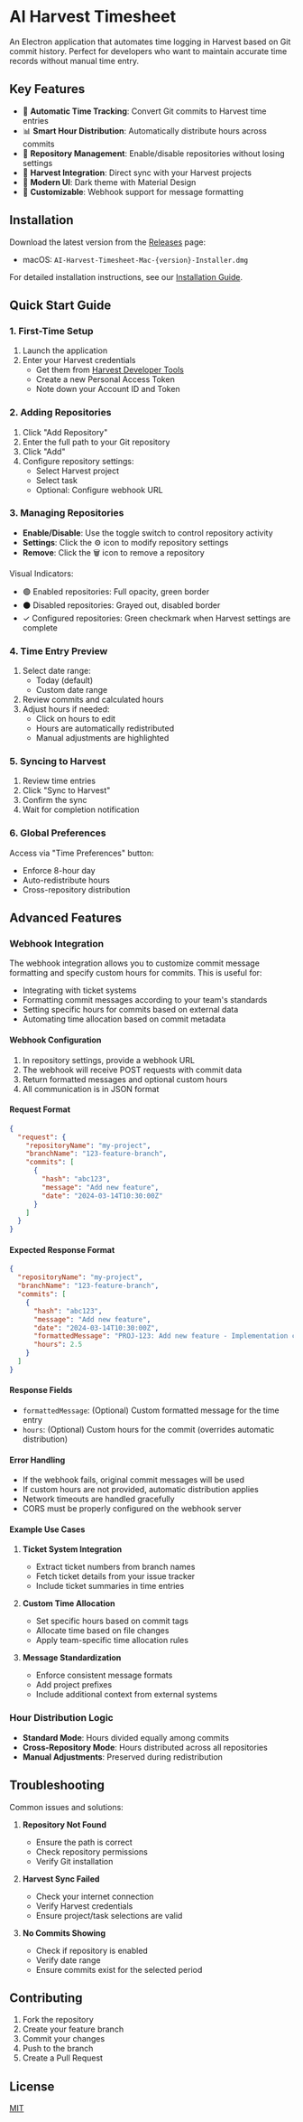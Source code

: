 # AI Harvest Timesheet

An Electron application that automates time logging in Harvest based on Git commit history. Perfect for developers who want to maintain accurate time records without manual time entry.

## Key Features

- 🔄 **Automatic Time Tracking**: Convert Git commits to Harvest time entries
- 📊 **Smart Hour Distribution**: Automatically distribute hours across commits
- 🎯 **Repository Management**: Enable/disable repositories without losing settings
- 🔗 **Harvest Integration**: Direct sync with your Harvest projects
- 🎨 **Modern UI**: Dark theme with Material Design
- 🔧 **Customizable**: Webhook support for message formatting

## Installation

Download the latest version from the [Releases](releases) page:
- macOS: `AI-Harvest-Timesheet-Mac-{version}-Installer.dmg`

For detailed installation instructions, see our [Installation Guide](docs/installation_guide.md).

## Quick Start Guide

### 1. First-Time Setup

1. Launch the application
2. Enter your Harvest credentials
   - Get them from [Harvest Developer Tools](https://id.getharvest.com/developers)
   - Create a new Personal Access Token
   - Note down your Account ID and Token

### 2. Adding Repositories

1. Click "Add Repository"
2. Enter the full path to your Git repository
3. Click "Add"
4. Configure repository settings:
   - Select Harvest project
   - Select task
   - Optional: Configure webhook URL

### 3. Managing Repositories

- **Enable/Disable**: Use the toggle switch to control repository activity
- **Settings**: Click the ⚙️ icon to modify repository settings
- **Remove**: Click the 🗑️ icon to remove a repository

Visual Indicators:
- 🟢 Enabled repositories: Full opacity, green border
- ⚫ Disabled repositories: Grayed out, disabled border
- ✓ Configured repositories: Green checkmark when Harvest settings are complete

### 4. Time Entry Preview

1. Select date range:
   - Today (default)
   - Custom date range
2. Review commits and calculated hours
3. Adjust hours if needed:
   - Click on hours to edit
   - Hours are automatically redistributed
   - Manual adjustments are highlighted

### 5. Syncing to Harvest

1. Review time entries
2. Click "Sync to Harvest"
3. Confirm the sync
4. Wait for completion notification

### 6. Global Preferences

Access via "Time Preferences" button:
- Enforce 8-hour day
- Auto-redistribute hours
- Cross-repository distribution

## Advanced Features

### Webhook Integration

The webhook integration allows you to customize commit message formatting and specify custom hours for commits. This is useful for:
- Integrating with ticket systems
- Formatting commit messages according to your team's standards
- Setting specific hours for commits based on external data
- Automating time allocation based on commit metadata

#### Webhook Configuration
1. In repository settings, provide a webhook URL
2. The webhook will receive POST requests with commit data
3. Return formatted messages and optional custom hours
4. All communication is in JSON format

#### Request Format
```json
{
  "request": {
    "repositoryName": "my-project",
    "branchName": "123-feature-branch",
    "commits": [
      {
        "hash": "abc123",
        "message": "Add new feature",
        "date": "2024-03-14T10:30:00Z"
      }
    ]
  }
}
```

#### Expected Response Format
```json
{
  "repositoryName": "my-project",
  "branchName": "123-feature-branch",
  "commits": [
    {
      "hash": "abc123",
      "message": "Add new feature",
      "date": "2024-03-14T10:30:00Z",
      "formattedMessage": "PROJ-123: Add new feature - Implementation complete",
      "hours": 2.5
    }
  ]
}
```

#### Response Fields
- `formattedMessage`: (Optional) Custom formatted message for the time entry
- `hours`: (Optional) Custom hours for the commit (overrides automatic distribution)

#### Error Handling
- If the webhook fails, original commit messages will be used
- If custom hours are not provided, automatic distribution applies
- Network timeouts are handled gracefully
- CORS must be properly configured on the webhook server

#### Example Use Cases
1. **Ticket System Integration**
   - Extract ticket numbers from branch names
   - Fetch ticket details from your issue tracker
   - Include ticket summaries in time entries

2. **Custom Time Allocation**
   - Set specific hours based on commit tags
   - Allocate time based on file changes
   - Apply team-specific time allocation rules

3. **Message Standardization**
   - Enforce consistent message formats
   - Add project prefixes
   - Include additional context from external systems

### Hour Distribution Logic

- **Standard Mode**: Hours divided equally among commits
- **Cross-Repository Mode**: Hours distributed across all repositories
- **Manual Adjustments**: Preserved during redistribution

## Troubleshooting

Common issues and solutions:

1. **Repository Not Found**
   - Ensure the path is correct
   - Check repository permissions
   - Verify Git installation

2. **Harvest Sync Failed**
   - Check your internet connection
   - Verify Harvest credentials
   - Ensure project/task selections are valid

3. **No Commits Showing**
   - Check if repository is enabled
   - Verify date range
   - Ensure commits exist for the selected period

## Contributing

1. Fork the repository
2. Create your feature branch
3. Commit your changes
4. Push to the branch
5. Create a Pull Request

## License

[MIT](LICENSE)
